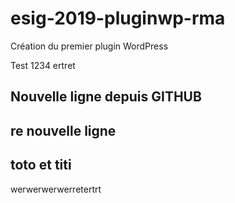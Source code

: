 # esig-2019-pluginwp-rma
Création du premier plugin WordPress


Test 1234 ertret

## Nouvelle ligne depuis GITHUB


## re nouvelle ligne

## toto et titi



werwerwerwerretertrt
